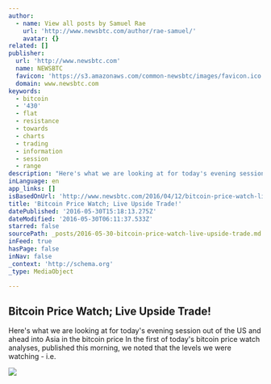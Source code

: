 ```yaml
---
author:
  - name: View all posts by Samuel Rae
    url: 'http://www.newsbtc.com/author/rae-samuel/'
    avatar: {}
related: []
publisher:
  url: 'http://www.newsbtc.com'
  name: NEWSBTC
  favicon: 'https://s3.amazonaws.com/common-newsbtc/images/favicon.ico'
  domain: www.newsbtc.com
keywords:
  - bitcoin
  - '430'
  - flat
  - resistance
  - towards
  - charts
  - trading
  - information
  - session
  - range
description: "Here's what we are looking at for today's evening session out of the US and ahead into Asia in the bitcoin price In the first of today's bitcoin price watch analyses, published this morning, we noted that the levels we were watching - i.e."
inLanguage: en
app_links: []
isBasedOnUrl: 'http://www.newsbtc.com/2016/04/12/bitcoin-price-watch-live-upside-trade/'
title: 'Bitcoin Price Watch; Live Upside Trade!'
datePublished: '2016-05-30T15:18:13.275Z'
dateModified: '2016-05-30T06:11:37.533Z'
starred: false
sourcePath: _posts/2016-05-30-bitcoin-price-watch-live-upside-trade.md
inFeed: true
hasPage: false
inNav: false
_context: 'http://schema.org'
_type: MediaObject

---
```

<article style=""><h1>Bitcoin Price Watch; Live Upside Trade!</h1><p>Here's what we are looking at for today's evening session out of the US and ahead into Asia in the bitcoin price In the first of today's bitcoin price watch analyses, published this morning, we noted that the levels we were watching - i.e.</p><img src="http://s3.amazonaws.com/main-newsbtc-images/2016/04/12153912/Screen-Shot-2016-04-12-at-16.35.52.png" /></article>